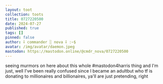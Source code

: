 ```yaml
---
layout: toot
collection: toots
title: 0727220500
date: 2024-07-27
published: true
tags: []
pinned: false
author: ⸸ commander ░ nova ⸸ :~$
avatar: /img/avatar/daemon.jpeg
mastodon: https://mastodon.online/@cmdr_nova/0727220500
---
```


seeing murmors on here about this whole #mastodon4harris thing and I'm just, well I've been really confused since I became an adultbut who tf is donating to millionaires and billionaires, ya'll are just pretending, right
